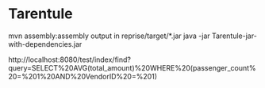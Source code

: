 # Tarentule

mvn assembly:assembly
output in reprise/target/*.jar
java -jar Tarentule-jar-with-dependencies.jar

http://localhost:8080/test/index/find?query=SELECT%20AVG(total_amount)%20WHERE%20(passenger_count%20=%201%20AND%20VendorID%20=%201)
